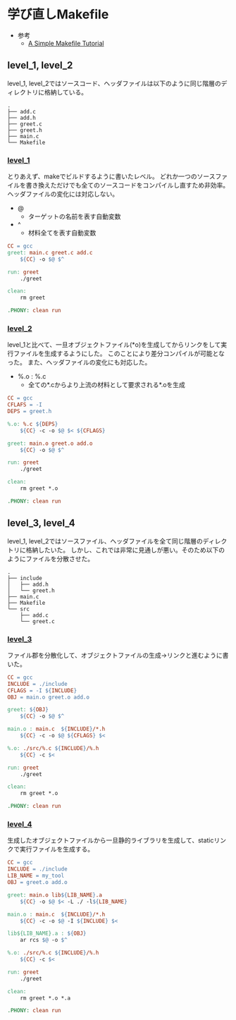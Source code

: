 # 学び直しMakefile

- 参考
    - [A Simple Makefile Tutorial](https://www.cs.colby.edu/maxwell/courses/tutorials/maketutor/)

## level_1, level_2

level_1, level_2ではソースコード、ヘッダファイルは以下のように同じ階層のディレクトリに格納している。

```
.
├── add.c
├── add.h
├── greet.c
├── greet.h
├── main.c
└── Makefile
```

### [level_1](./level_1)

とりあえず、makeでビルドするように書いたレベル。
どれか一つのソースファイルを書き換えただけでも全てのソースコードをコンパイルし直すため非効率。
ヘッダファイルの変化には対応しない。

- @
    - ターゲットの名前を表す自動変数 
- ^
    - 材料全てを表す自動変数

```Makefile
CC = gcc
greet: main.c greet.c add.c
	${CC} -o $@ $^

run: greet
	./greet

clean:
	rm greet

.PHONY: clean run
```

### [level_2](./level_2)

level_1と比べて、一旦オブジェクトファイル(\*o)を生成してからリンクをして実行ファイルを生成するようにした。
このことにより差分コンパイルが可能となった。
また、ヘッダファイルの変化にも対応した。

- %.o : %.c
    - 全ての\*.cからより上流の材料として要求される\*.oを生成

```Makefile
CC = gcc
CFLAFS = -I
DEPS = greet.h

%.o: %.c ${DEPS}
	${CC} -c -o $@ $< ${CFLAGS}

greet: main.o greet.o add.o 
	${CC} -o $@ $^

run: greet
	./greet

clean:
	rm greet *.o

.PHONY: clean run
```

## level_3, level_4

level_1, level_2ではソースファイル、ヘッダファイルを全て同じ階層のディレクトリに格納したいた。
しかし、これでは非常に見通しが悪い。そのため以下のようにファイルを分散させた。

```
.
├── include
│   ├── add.h
│   └── greet.h
├── main.c
├── Makefile
└── src
    ├── add.c
    └── greet.c

```

### [level_3](./level_3)

ファイル郡を分散化して、オブジェクトファイルの生成->リンクと進むように書いた。


```Makefile
CC = gcc
INCLUDE = ./include
CFLAGS = -I ${INCLUDE}
OBJ = main.o greet.o add.o

greet: ${OBJ} 
	${CC} -o $@ $^

main.o : main.c  ${INCLUDE}/*.h
	${CC} -c -o $@ ${CFLAGS} $<

%.o: ./src/%.c ${INCLUDE}/%.h
	${CC} -c $< 

run: greet
	./greet

clean:
	rm greet *.o

.PHONY: clean run

```
### [level_4](./level_4)

生成したオブジェクトファイルから一旦静的ライブラリを生成して、staticリンクで実行ファイルを生成する。

```Makefile
CC = gcc
INCLUDE = ./include
LIB_NAME = my_tool
OBJ = greet.o add.o

greet: main.o lib${LIB_NAME}.a
	${CC} -o $@ $< -L ./ -l${LIB_NAME}

main.o : main.c  ${INCLUDE}/*.h
	${CC} -c -o $@ -I ${INCLUDE} $<

lib${LIB_NAME}.a : ${OBJ} 
	ar rcs $@ -o $^

%.o: ./src/%.c ${INCLUDE}/%.h
	${CC} -c $< 

run: greet
	./greet

clean:
	rm greet *.o *.a

.PHONY: clean run

```

